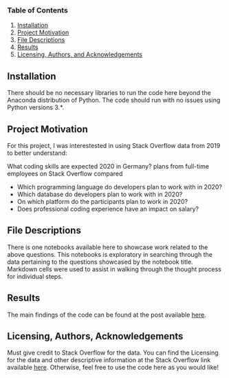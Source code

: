 ### Table of Contents

1. [Installation](#installation)
2. [Project Motivation](#motivation)
3. [File Descriptions](#files)
4. [Results](#results)
5. [Licensing, Authors, and Acknowledgements](#licensing)

## Installation <a name="installation"></a>

There should be no necessary libraries to run the code here beyond the Anaconda distribution of Python.  The code should run with no issues using Python versions 3.*.

## Project Motivation<a name="motivation"></a>

For this project, I was interestested in using Stack Overflow data from 2019 to better understand:

What coding skills are expected 2020 in Germany? plans from full-time employees on Stack Overflow compared

- Which programming language do developers plan to work with in 2020?
- Which database do developers plan to work with in 2020?
- On which platform do the participants plan to work in 2020?
- Does professional coding experience have an impact on salary?

## File Descriptions <a name="files"></a>

There is one notebooks available here to showcase work related to the above questions.  This notebooks is exploratory in searching through the data pertaining to the questions showcased by the notebook title.  Markdown cells were used to assist in walking through the thought process for individual steps.  

## Results<a name="results"></a>

The main findings of the code can be found at the post available [here](https://medium.com/p/e19281dddf6b/).

## Licensing, Authors, Acknowledgements<a name="licensing"></a>

Must give credit to Stack Overflow for the data. You can find the Licensing for the data and other descriptive information at the Stack Overflow link available [here](https://insights.stackoverflow.com/survey). Otherwise, feel free to use the code here as you would like! 
